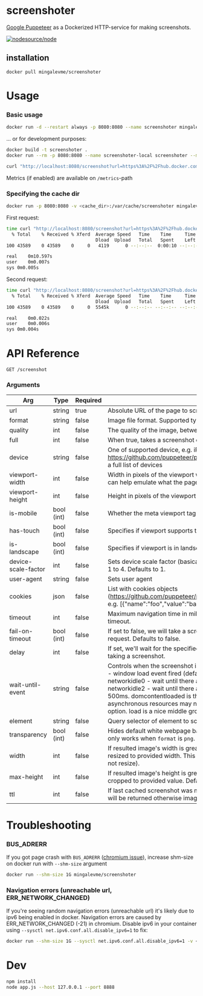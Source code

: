 # screenshoter

[Google Puppeteer](https://github.com/GoogleChrome/puppeteer) as a Dockerized HTTP-service for making screenshots.

[![nodesource/node](http://dockeri.co/image/mingalevme/screenshoter)](https://hub.docker.com/r/mingalevme/screenshoter/)

## installation

```
docker pull mingalevme/screenshoter
```

# Usage

### Basic usage
```bash
docker run -d --restart always -p 8080:8080 --name screenshoter mingalevme/screenshoter --metrics --metrics-collect-default
```
... or for development purposes:
```bash
docker build -t screenshoter .
docker run --rm -p 8080:8080 --name screenshoter-local screenshoter --metrics --metrics-collect-default
```

```bash
curl "http://localhost:8080/screenshot?url=https%3A%2F%2Fhub.docker.com%2Fr%2Fmingalevme%2Fscreenshoter%2F" > /tmp/screenshot.png
```

Metrics (if enabled) are available on `/metrics`-path

### Specifying the cache dir
```bash
docker run -p 8080:8080 -v <cache_dir>:/var/cache/screenshoter mingalevme/screenshoter
```
First request:
```bash
time curl "http://localhost:8080/screenshot?url=https%3A%2F%2Fhub.docker.com%2Fr%2Fmingalevme%2Fscreenshoter%2F&ttl=3600" > /tmp/screenshot.png
  % Total    % Received % Xferd  Average Speed   Time    Time     Time  Current
                                 Dload  Upload   Total   Spent    Left  Speed
100 43589    0 43589    0     0   4119      0 --:--:--  0:00:10 --:--:-- 10020

real	0m10.597s
user	0m0.007s
sys	0m0.005s
```
Second request:
```bash
time curl "http://localhost:8080/screenshot?url=https%3A%2F%2Fhub.docker.com%2Fr%2Fmingalevme%2Fscreenshoter%2F&ttl=3600" > /tmp/screenshot.png
  % Total    % Received % Xferd  Average Speed   Time    Time     Time  Current
                                 Dload  Upload   Total   Spent    Left  Speed
100 43589    0 43589    0     0  5545k      0 --:--:-- --:--:-- --:--:-- 6081k

real	0m0.022s
user	0m0.006s
sys	0m0.004s
```
# API Reference
```
GET /screenshot
```
### Arguments
| Arg                 | Type       | Required | Description                                                                                                                                                                                                                                                                                                                                                                                                                                                                                                                                                                 |
|---------------------|------------|----------|-----------------------------------------------------------------------------------------------------------------------------------------------------------------------------------------------------------------------------------------------------------------------------------------------------------------------------------------------------------------------------------------------------------------------------------------------------------------------------------------------------------------------------------------------------------------------------|
| url                 | string     | true     | Absolute URL of the page to screenshot. Example: 'https://www.google.com'                                                                                                                                                                                                                                                                                                                                                                                                                                                                                                   |
| format              | string     | false    | Image file format. Supported types are png or jpeg. Defaults to png.                                                                                                                                                                                                                                                                                                                                                                                                                                                                                                        |
| quality             | int        | false    | The quality of the image, between 1-100. Not applicable to png images.                                                                                                                                                                                                                                                                                                                                                                                                                                                                                                      |
| full                | int        | false    | When true, takes a screenshot of the full scrollable page. Defaults to false.                                                                                                                                                                                                                                                                                                                                                                                                                                                                                               |
| device              | string     | false    | One of supported device, e.g. iPhone X, see https://github.com/puppeteer/puppeteer/blob/main/src/common/DeviceDescriptors.ts for a full list of devices                                                                                                                                                                                                                                                                                                                                                                                                                           |
| viewport-width      | int        | false    | Width in pixels of the viewport when taking the screenshot. Using lower values like 460 can help emulate what the page looks like on mobile devices. Defaults to 800.                                                                                                                                                                                                                                                                                                                                                                                                       |
| viewport-height     | int        | false    | Height in pixels of the viewport when taking the screenshot. Defaults to 600.                                                                                                                                                                                                                                                                                                                                                                                                                                                                                               |
| is-mobile           | bool (int) | false    | Whether the meta viewport tag is taken into account. Defaults to false.                                                                                                                                                                                                                                                                                                                                                                                                                                                                                                     |
| has-touch           | bool (int) | false    | Specifies if viewport supports touch events. Defaults to false.                                                                                                                                                                                                                                                                                                                                                                                                                                                                                                             |
| is-landscape        | bool (int) | false    | Specifies if viewport is in landscape mode. Defaults to false.                                                                                                                                                                                                                                                                                                                                                                                                                                                                                                              |
| device-scale-factor | int        | false    | Sets device scale factor (basically dpr) to emulate high-res/retina displays. Number from 1 to 4. Defaults to 1.                                                                                                                                                                                                                                                                                                                                                                                                                                                            |
| user-agent          | string     | false    | Sets user agent                                                                                                                                                                                                                                                                                                                                                                                                                                                                                                                                                             |
| cookies             | json       | false    | List with cookies objects (https://github.com/puppeteer/puppeteer/blob/main/docs/api.md#pagesetcookiecookies), e.g. [{"name":"foo","value":"bar","domain":".example.com"}]                                                                                                                                                                                                                                                                                                                                                                                             |
| timeout             | int        | false    | Maximum navigation time in milliseconds, defaults to 30 seconds, pass 0 to disable timeout.                                                                                                                                                                                                                                                                                                                                                                                                                                                                                 |
| fail-on-timeout     | bool (int) | false    | If set to false, we will take a screenshot when timeout is reached instead of failing the request. Defaults to false.                                                                                                                                                                                                                                                                                                                                                                                                                                                       |
| delay               | int        | false    | If set, we'll wait for the specified number of seconds after the page load event before taking a screenshot.                                                                                                                                                                                                                                                                                                                                                                                                                                                                |
| wait-until-event    | string     | false    | Controls when the screenshot is taken as the page loads. Supported events include: load - window load event fired (default); domcontentloaded - DOMContentLoaded event fired; networkidle0 - wait until there are zero network connections for at least 500ms; networkidle2 - wait until there are no more than 2 network connections for at least 500ms. domcontentloaded is the fastest but riskiest option–many images and other asynchronous resources may not have loaded yet. networkidle0 is the safest but slowest option. load is a nice middle ground.Defaults to load. |
| element             | string     | false    | Query selector of element to screenshot.                                                                                                                                                                                                                                                                                                                                                                                                                                                                                                                                    |
| transparency        | bool (int) | false    | Hides default white webpage background for capturing screenshots with transparency, only works when `format` is `png`. Defaults to 0.                                                                                                                                                                                                                                                                                                                                                                                                                                       |
| width               | int        | false    | If resulted image's width is greater than provided value then image will be proportionally resized to provided width. This action runs before max-height checking. Defaults to 0 (do not resize).                                                                                                                                                                                                                                                                                                                                                                           |
| max-height          | int        | false    | If resulted image's height is greater than provided value then image's height will be cropped to provided value. Defaults to 0 (do not crop).                                                                                                                                                                                                                                                                                                                                                                                                                               |
| ttl                 | int        | false    | If last cached screenshot was made less than provided seconds then the cached image will be returned otherwise image will be cached for future use.                                                                                                                                                                                                                                                                                                                                                                                                                         |

# Troubleshooting

### BUS_ADRERR
If you got page crash with `BUS_ADRERR` ([chromium issue](https://bugs.chromium.org/p/chromium/issues/detail?id=571394)), increase shm-size on docker run with `--shm-size` argument

```bash
docker run --shm-size 1G mingalevme/screenshoter
```

### Navigation errors (unreachable url, ERR\_NETWORK_CHANGED)
If you're seeing random navigation errors (unreachable url) it's likely due to ipv6 being enabled in docker. Navigation errors are caused by ERR_NETWORK_CHANGED (-21) in chromium. Disable ipv6 in your container using `--sysctl net.ipv6.conf.all.disable_ipv6=1` to fix:
```bash
docker run --shm-size 1G --sysctl net.ipv6.conf.all.disable_ipv6=1 -v <cache_dir>:/var/cache/screenshoter mingalevme/screenshoter
```

# Dev

```bash
npm install
node app.js --host 127.0.0.1 --port 8888
```
